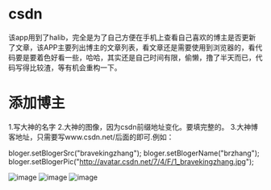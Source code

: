 # csdn
该app用到了halib，完全是为了自己方便在手机上查看自己喜欢的博主是否更新了文章，该APP主要列出博主的文章列表，看文章还是需要使用到浏览器的，看代码要是要着色好看一些，哈哈，其实还是自己时间有限，偷懒，撸了半天而已，代码写得比较渣，等有机会重构一下。
# 添加博主
1.写大神的名字
2.大神的图像，因为csdn前缀地址变化。要填完整的。
3.大神博客地址，只需要写www.csdn.net/后面的即可.例如：

bloger.setBlogerSrc("bravekingzhang");
        bloger.setBlogerName("brzhang");
        bloger.setBlogerPic("http://avatar.csdn.net/7/4/F/1_bravekingzhang.jpg");

![image](https://github.com/bravekingzhang/csdn/blob/master/screenshot/Screenshot_2015-05-19-18-19-45.png)
![image](https://github.com/bravekingzhang/csdn/blob/master/screenshot/Screenshot_2015-05-19-18-19-52.png)
![image](https://github.com/bravekingzhang/csdn/blob/master/screenshot/Screenshot_2015-05-19-18-19-56.png)
